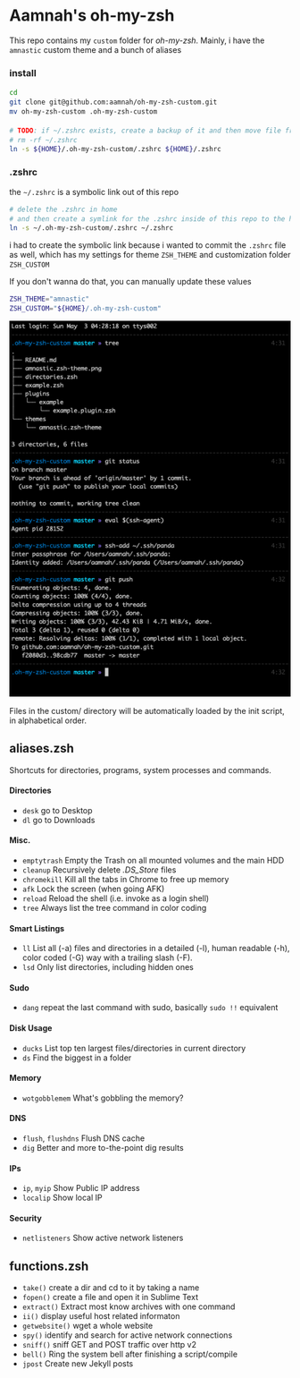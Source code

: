 # Aamnah's oh-my-zsh

This repo contains my `custom` folder for _oh-my-zsh_. Mainly, i have the `amnastic` custom theme and a bunch of aliases

### install

```bash
cd
git clone git@github.com:aamnah/oh-my-zsh-custom.git
mv oh-my-zsh-custom .oh-my-zsh-custom

# TODO: if ~/.zshrc exists, create a backup of it and then move file from this repo to it's place
# rm -rf ~/.zshrc
ln -s ${HOME}/.oh-my-zsh-custom/.zshrc ${HOME}/.zshrc
```

### .zshrc

the `~/.zshrc` is a symbolic link out of this repo

```bash
# delete the .zshrc in home
# and then create a symlink for the .zshrc inside of this repo to the home folder
ln -s ~/.oh-my-zsh-custom/.zshrc ~/.zshrc
```

i had to create the symbolic link because i wanted to commit the `.zshrc` file as well, which has my settings for theme `ZSH_THEME` and customization folder `ZSH_CUSTOM`

If you don't wanna do that, you can manually update these values

```bash
ZSH_THEME="amnastic"
ZSH_CUSTOM="${HOME}/.oh-my-zsh-custom"
```

![screenshot amnastic.zsh-theme](https://github.com/aamnah/oh-my-zsh-custom/blob/master/amnastic.zsh-theme.png?raw=true)

Files in the custom/ directory will be automatically loaded by the init script, in alphabetical order.

aliases.zsh
---
Shortcuts for directories, programs, system processes and commands.

#### Directories
- `desk` go to Desktop
- `dl` go to Downloads

#### Misc.
- `emptytrash` Empty the Trash on all mounted volumes and the main HDD
- `cleanup` Recursively delete _.DS_Store_ files
- `chromekill` Kill all the tabs in Chrome to free up memory
- `afk` Lock the screen (when going AFK)
- `reload` Reload the shell (i.e. invoke as a login shell)
- `tree` Always list the tree command in color coding

#### Smart Listings
- `ll` List all (-a) files and directories in a detailed (-l), human readable (-h), color coded (-G) way with a trailing slash (-F).
- `lsd` Only list directories, including hidden ones

#### Sudo
- `dang` repeat the last command with sudo, basically `sudo !!` equivalent

#### Disk Usage
- `ducks` List top ten largest files/directories in current directory
- `ds` Find the biggest in a folder

#### Memory
- `wotgobblemem` What's gobbling the memory?

#### DNS
- `flush`, `flushdns` Flush DNS cache
- `dig` Better and more to-the-point dig results

#### IPs
- `ip`, `myip` Show Public IP address
- `localip` Show local IP

#### Security
- `netlisteners` Show active network listeners


functions.zsh
---
- `take()` create a dir and cd to it by taking a name
- `fopen()` create a file and open it in Sublime Text
- `extract()` Extract most know archives with one command
- `ii()` display useful host related informaton
- `getwebsite()` wget a whole website
- `spy()` identify and search for active network connections
- `sniff()` sniff GET and POST traffic over http v2
- `bell()` Ring the system bell after finishing a script/compile
- `jpost` Create new Jekyll posts
